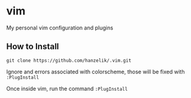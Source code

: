 # vim

My personal vim configuration and plugins

## How to Install

```
git clone https://github.com/hanzelik/.vim.git
```

Ignore and errors associated with colorscheme, those will be fixed with `:PlugInstall`


Once inside vim, run the command `:PlugInstall`
